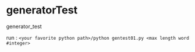 # generatorTest
generator_test

run :
`<your favorite python path>/python gentest01.py <max length word #integer>`

